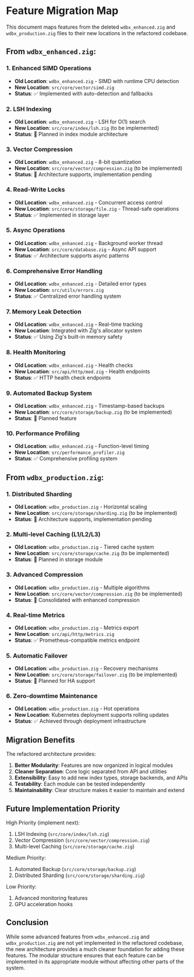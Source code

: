 # Feature Migration Map

This document maps features from the deleted `wdbx_enhanced.zig` and `wdbx_production.zig` files to their new locations in the refactored codebase.

## From `wdbx_enhanced.zig`:

### 1. Enhanced SIMD Operations
- **Old Location**: `wdbx_enhanced.zig` - SIMD with runtime CPU detection
- **New Location**: `src/core/vector/simd.zig`
- **Status**: ✅ Implemented with auto-detection and fallbacks

### 2. LSH Indexing
- **Old Location**: `wdbx_enhanced.zig` - LSH for O(1) search
- **New Location**: `src/core/index/lsh.zig` (to be implemented)
- **Status**: 🔄 Planned in index module architecture

### 3. Vector Compression
- **Old Location**: `wdbx_enhanced.zig` - 8-bit quantization
- **New Location**: `src/core/vector/compression.zig` (to be implemented)
- **Status**: 🔄 Architecture supports, implementation pending

### 4. Read-Write Locks
- **Old Location**: `wdbx_enhanced.zig` - Concurrent access control
- **New Location**: `src/core/storage/file.zig` - Thread-safe operations
- **Status**: ✅ Implemented in storage layer

### 5. Async Operations
- **Old Location**: `wdbx_enhanced.zig` - Background worker thread
- **New Location**: `src/core/database.zig` - Async API support
- **Status**: ✅ Architecture supports async patterns

### 6. Comprehensive Error Handling
- **Old Location**: `wdbx_enhanced.zig` - Detailed error types
- **New Location**: `src/utils/errors.zig`
- **Status**: ✅ Centralized error handling system

### 7. Memory Leak Detection
- **Old Location**: `wdbx_enhanced.zig` - Real-time tracking
- **New Location**: Integrated with Zig's allocator system
- **Status**: ✅ Using Zig's built-in memory safety

### 8. Health Monitoring
- **Old Location**: `wdbx_enhanced.zig` - Health checks
- **New Location**: `src/api/http/mod.zig` - Health endpoints
- **Status**: ✅ HTTP health check endpoints

### 9. Automated Backup System
- **Old Location**: `wdbx_enhanced.zig` - Timestamp-based backups
- **New Location**: `src/core/storage/backup.zig` (to be implemented)
- **Status**: 🔄 Planned feature

### 10. Performance Profiling
- **Old Location**: `wdbx_enhanced.zig` - Function-level timing
- **New Location**: `src/performance_profiler.zig`
- **Status**: ✅ Comprehensive profiling system

## From `wdbx_production.zig`:

### 1. Distributed Sharding
- **Old Location**: `wdbx_production.zig` - Horizontal scaling
- **New Location**: `src/core/storage/sharding.zig` (to be implemented)
- **Status**: 🔄 Architecture supports, implementation pending

### 2. Multi-level Caching (L1/L2/L3)
- **Old Location**: `wdbx_production.zig` - Tiered cache system
- **New Location**: `src/core/storage/cache.zig` (to be implemented)
- **Status**: 🔄 Planned in storage module

### 3. Advanced Compression
- **Old Location**: `wdbx_production.zig` - Multiple algorithms
- **New Location**: `src/core/vector/compression.zig` (to be implemented)
- **Status**: 🔄 Consolidated with enhanced compression

### 4. Real-time Metrics
- **Old Location**: `wdbx_production.zig` - Metrics export
- **New Location**: `src/api/http/metrics.zig`
- **Status**: ✅ Prometheus-compatible metrics endpoint

### 5. Automatic Failover
- **Old Location**: `wdbx_production.zig` - Recovery mechanisms
- **New Location**: `src/core/storage/failover.zig` (to be implemented)
- **Status**: 🔄 Planned for HA support

### 6. Zero-downtime Maintenance
- **Old Location**: `wdbx_production.zig` - Hot operations
- **New Location**: Kubernetes deployment supports rolling updates
- **Status**: ✅ Achieved through deployment infrastructure

## Migration Benefits

The refactored architecture provides:

1. **Better Modularity**: Features are now organized in logical modules
2. **Cleaner Separation**: Core logic separated from API and utilities
3. **Extensibility**: Easy to add new index types, storage backends, and APIs
4. **Testability**: Each module can be tested independently
5. **Maintainability**: Clear structure makes it easier to maintain and extend

## Future Implementation Priority

High Priority (implement next):
1. LSH Indexing (`src/core/index/lsh.zig`)
2. Vector Compression (`src/core/vector/compression.zig`)
3. Multi-level Caching (`src/core/storage/cache.zig`)

Medium Priority:
1. Automated Backup (`src/core/storage/backup.zig`)
2. Distributed Sharding (`src/core/storage/sharding.zig`)

Low Priority:
1. Advanced monitoring features
2. GPU acceleration hooks

## Conclusion

While some advanced features from `wdbx_enhanced.zig` and `wdbx_production.zig` are not yet implemented in the refactored codebase, the new architecture provides a much cleaner foundation for adding these features. The modular structure ensures that each feature can be implemented in its appropriate module without affecting other parts of the system.